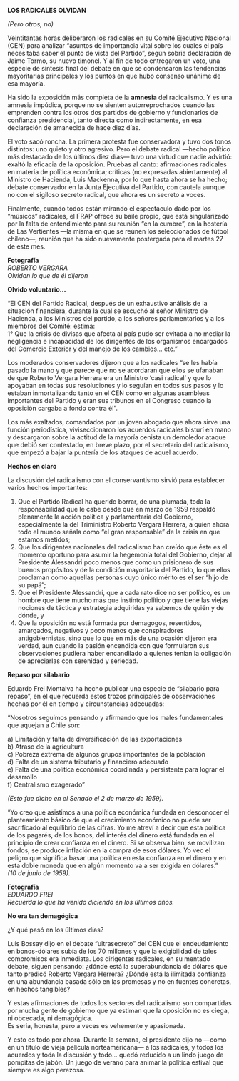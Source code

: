 ---
---

__LOS RADICALES OLVIDAN__

*\(Pero otros, no\)*

Veintitantas horas deliberaron los radicales en su Comité Ejecutivo Nacional \(CEN\) para analizar “asuntos de importancia vital sobre los cuales el país necesitaba saber el punto de vista del Partido”, según sobria declaración de Jaime Tormo, su nuevo timonel\. Y al fin de todo entregaron un voto, una especie de síntesis final del debate en que se condensaron las tendencias mayoritarias principales y los puntos en que hubo consenso unánime de esa mayoría\.

Ha sido la exposición más completa de la __amnesia__ del radicalismo\. Y es una amnesia impúdica, porque no se sienten autorreprochados cuando las emprenden contra los otros dos partidos de gobierno y funcionarios de confianza presidencial, tanto directa como indirectamente, en esa declaración de amanecida de hace diez días\.

El voto sacó roncha\. La primera protesta fue conservadora y tuvo dos tonos distintos: uno quieto y otro agresivo\. Pero el debate radical —hecho político más destacado de los últimos diez días— tuvo una virtud que nadie advirtió: exaltó la eficacia de la oposición\. Pruebas al canto: afirmaciones radicales en materia de política económica; críticas \(no expresadas abiertamente\) al Ministro de Hacienda, Luis Mackenna, por lo que hasta ahora se ha hecho; debate conservador en la Junta Ejecutiva del Partido, con cautela aunque no con el sigiloso secreto radical, que ahora es un secreto a voces\.

Finalmente, cuando todos están mirando el espectáculo dado por los “músicos” radicales, el FRAP ofrece su baile propio, que está singularizado por la falta de entendimiento para su reunión “en la cumbre”, en la hostería de Las Vertientes —la misma en que se reúnen los seleccionados de fútbol chileno—, reunión que ha sido nuevamente postergada para el martes 27 de este mes\.

__Fotografía__  
*ROBERTO VERGARA*  
*Olvidan lo que de él dijeron*

__Olvido voluntario\.\.\.__

“El CEN del Partido Radical, después de un exhaustivo análisis de la situación financiera, durante la cual se escuchó al señor Ministro de Hacienda, a los Ministros del partido, a los señores parlamentarios y a los miembros del Comité: estima:  
1° Que la crisis de divisas que afecta al país pudo ser evitada a no mediar la negligencia e incapacidad de los dirigentes de los organismos encargados del Comercio Exterior y del manejo de los cambios\.\.\. etc\.”

Los moderados conservadores dijeron que a los radicales “se les había pasado la mano y que parece que no se acordaran que ellos se ufanaban de que Roberto Vergara Herrera era un Ministro ‘casi radical’ y que lo apoyaban en todas sus resoluciones y lo seguían en todos sus pasos y lo estaban inmortalizando tanto en el CEN como en algunas asambleas importantes del Partido y eran sus tribunos en el Congreso cuando la oposición cargaba a fondo contra él”\.

Los más exaltados, comandados por un joven abogado que ahora sirve una función periodística, viviseccionaron los acuerdos radicales bisturí en mano y descargaron sobre la actitud de la mayoría cenista un demoledor ataque que debió ser contestado, en breve plazo, por el secretario del radicalismo, que empezó a bajar la puntería de los ataques de aquel acuerdo\.

__Hechos en claro__

La discusión del radicalismo con el conservantismo sirvió para establecer varios hechos importantes:

1. Que el Partido Radical ha querido borrar, de una plumada, toda la responsabilidad que le cabe desde que en marzo de 1959 respaldó plenamente la acción política y parlamentaria del Gobierno, especialmente la del Triministro Roberto Vergara Herrera, a quien ahora todo el mundo señala como “el gran responsable” de la crisis en que estamos metidos;
2. Que los dirigentes nacionales del radicalismo han creído que éste es el momento oportuno para asumir la hegemonía total del Gobierno, dejar al Presidente Alessandri poco menos que como un prisionero de sus buenos propósitos y de la condición mayoritaria del Partido, lo que ellos proclaman como aquellas personas cuyo único mérito es el ser “hijo de su papá”;
3. Que el Presidente Alessandri, que a cada rato dice no ser político, es un hombre que tiene mucho más que instinto político y que tiene las viejas nociones de táctica y estrategia adquiridas ya sabemos de quién y de dónde, y
4. Que la oposición no está formada por demagogos, resentidos, amargados, negativos y poco menos que conspiradores antigobiernistas, sino que lo que en más de una ocasión dijeron era verdad, aun cuando la pasión encendida con que formularon sus observaciones pudiera haber encandilado a quienes tenían la obligación de apreciarlas con serenidad y seriedad\.

__Repaso por silabario__

Eduardo Frei Montalva ha hecho publicar una especie de “silabario para repaso”, en el que recuerda estos trozos principales de observaciones hechas por él en tiempo y circunstancias adecuadas:

“Nosotros seguimos pensando y afirmando que los males fundamentales que aquejan a Chile son:

a\) Limitación y falta de diversificación de las exportaciones  
b\) Atraso de la agricultura  
c\) Pobreza extrema de algunos grupos importantes de la población  
d\) Falta de un sistema tributario y financiero adecuado  
e\) Falta de una política económica coordinada y persistente para lograr el desarrollo  
f\) Centralismo exagerado”

*\(Esto fue dicho en el Senado el 2 de marzo de 1959\)\.*

“Yo creo que asistimos a una política económica fundada en desconocer el planteamiento básico de que el crecimiento económico no puede ser sacrificado al equilibrio de las cifras\. Yo me atreví a decir que esta política de los pagarés, de los bonos, del interés del dinero está fundada en el principio de crear confianza en el dinero\. Si se observa bien, se movilizan fondos, se produce inflación en la compra de esos dólares\. Yo veo el peligro que significa basar una política en esta confianza en el dinero y en esta doble moneda que en algún momento va a ser exigida en dólares\.”  
*\(10 de junio de 1959\)\.*

__Fotografía__  
*EDUARDO FREI*  
*Recuerda lo que ha venido diciendo en los últimos años\.*

__No era tan demagógica__

¿Y qué pasó en los últimos días?

Luis Bossay dijo en el debate “ultrasecreto” del CEN que el endeudamiento en bonos\-dólares subía de los 70 millones y que la exigibilidad de tales compromisos era inmediata\. Los dirigentes radicales, en su mentado debate, siguen pensando: ¿dónde está la superabundancia de dólares que tanto predicó Roberto Vergara Herrera? ¿Dónde está la ilimitada confianza en una abundancia basada sólo en las promesas y no en fuentes concretas, en hechos tangibles?

Y estas afirmaciones de todos los sectores del radicalismo son compartidas por mucha gente de gobierno que ya estiman que la oposición no es ciega, ni obcecada, ni demagógica\.  
Es seria, honesta, pero a veces es vehemente y apasionada\.

Y esto es todo por ahora\. Durante la semana, el presidente dijo no —como en un título de vieja película norteamericana— a los radicales, y todos los acuerdos y toda la discusión y todo\.\.\. quedó reducido a un lindo juego de pompitas de jabón\. Un juego de verano para animar la política estival que siempre es algo perezosa\.


